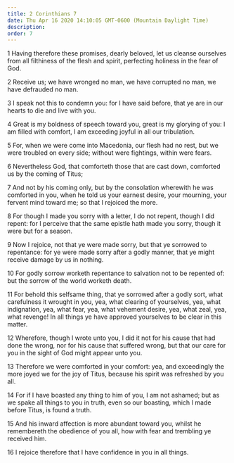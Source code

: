 ```yaml
---
title: 2 Corinthians 7
date: Thu Apr 16 2020 14:10:05 GMT-0600 (Mountain Daylight Time)
description: 
order: 7
---
```


<p>
  1 Having therefore these promises, dearly beloved, let us cleanse ourselves
  from all filthiness of the flesh and spirit, perfecting holiness in the fear
  of God.
</p>
<p>
  2 Receive us; we have wronged no man, we have corrupted no man, we have
  defrauded no man.
</p>
<p>
  3 I speak not this to condemn you: for I have said before, that ye are in our
  hearts to die and live with you.
</p>
<p>
  4 Great is my boldness of speech toward you, great is my glorying of you: I am
  filled with comfort, I am exceeding joyful in all our tribulation.
</p>
<p>
  5 For, when we were come into Macedonia, our flesh had no rest, but we were
  troubled on every side; without were fightings, within were fears.
</p>
<p>
  6 Nevertheless God, that comforteth those that are cast down, comforted us by
  the coming of Titus;
</p>
<p>
  7 And not by his coming only, but by the consolation wherewith he was
  comforted in you, when he told us your earnest desire, your mourning, your
  fervent mind toward me; so that I rejoiced the more.
</p>
<p>
  8 For though I made you sorry with a letter, I do not repent, though I did
  repent: for I perceive that the same epistle hath made you sorry, though it
  were but for a season.
</p>
<p>
  9 Now I rejoice, not that ye were made sorry, but that ye sorrowed to
  repentance: for ye were made sorry after a godly manner, that ye might receive
  damage by us in nothing.
</p>
<p>
  10 For godly sorrow worketh repentance to salvation not to be repented of: but
  the sorrow of the world worketh death.
</p>
<p>
  11 For behold this selfsame thing, that ye sorrowed after a godly sort, what
  carefulness it wrought in you, yea, what clearing of yourselves, yea, what
  indignation, yea, what fear, yea, what vehement desire, yea, what zeal, yea,
  what revenge! In all things ye have approved yourselves to be clear in this
  matter.
</p>
<span></span>
<p>
  12 Wherefore, though I wrote unto you, I did it not for his cause that had
  done the wrong, nor for his cause that suffered wrong, but that our care for
  you in the sight of God might appear unto you.
</p>
<p>
  13 Therefore we were comforted in your comfort: yea, and exceedingly the more
  joyed we for the joy of Titus, because his spirit was refreshed by you all.
</p>
<p>
  14 For if I have boasted any thing to him of you, I am not ashamed; but as we
  spake all things to you in truth, even so our boasting, which I made before
  Titus, is found a truth.
</p>
<p>
  15 And his inward affection is more abundant toward you, whilst he remembereth
  the obedience of you all, how with fear and trembling ye received him.
</p>
<p>16 I rejoice therefore that I have confidence in you in all things.</p>
